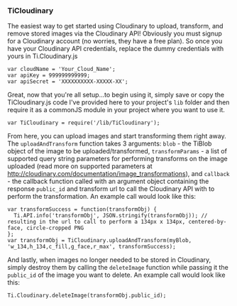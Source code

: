 ### TiCloudinary

The easiest way to get started using Cloudinary to upload, transform, and remove stored images via the Cloudinary API! Obviously you must signup for a Cloudinary account (no worries, they have a free plan). So once you have your Cloudinary API credentials, replace the dummy credentials with yours in Ti.Cloudinary.js

```
var cloudName = 'Your_Cloud_Name';
var apiKey = 999999999999;
var apiSecret = 'XXXXXXXXXX-XXXXX-XX';
```

Great, now that you're all setup...to begin using it, simply save or copy the TiCloudinary.js code I've provided here to your project's `lib` folder and then require it as a commonJS module in your project where you want to use it.

```
var TiCloudinary = require('/lib/TiCloudinary');
```

From here, you can upload images and start transforming them right away.  The `uploadAndTransform` function takes 3 arguments: `blob` - the TiBlob object of the image to be uploaded/transformed, `transformParams` - a list of supported query string parameters for performing transforms on the image uploaded (read more on supported parameters at http://cloudinary.com/documentation/image_transformations), and `callback` - the callback function called with an argument object containing the response `public_id` and transform url to call the Cloudinary API with to perform the transformation. An example call would look like this:

```
var transformSuccess = function(transformObj) {
  Ti.API.info('transformObj', JSON.stringify(transformObj)); // resulting in the url to call to perform a 134px x 134px, centered-by-face, circle-cropped PNG
};
var transformObj = TiCloudinary.uploadAndTransform(myBlob, 'w_134,h_134,c_fill,g_face,r_max', transformSuccess);
```

And lastly, when images no longer needed to be stored in Cloudinary, simply destroy them by calling the `deleteImage` function while passing it the `public_id` of the image you want to delete. An example call would look like this:

```
Ti.Cloudinary.deleteImage(transformObj.public_id);
```